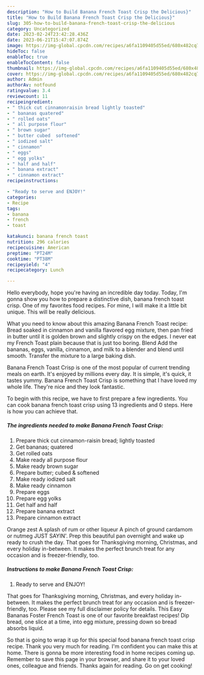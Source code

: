 ```yaml
---
description: "How to Build Banana French Toast Crisp the Delicious}"
title: "How to Build Banana French Toast Crisp the Delicious}"
slug: 305-how-to-build-banana-french-toast-crisp-the-delicious
category: Uncategorized
date: 2023-02-24T23:42:28.436Z
date: 2023-06-21T15:47:07.874Z
image: https://img-global.cpcdn.com/recipes/a6fa1109405d55ed/680x482cq70/banana-french-toast-crisp-recipe-main-photo.jpg
hideToc: false
enableToc: true
enableTocContent: false
thumbnail: https://img-global.cpcdn.com/recipes/a6fa1109405d55ed/680x482cq70/banana-french-toast-crisp-recipe-main-photo.jpg
cover: https://img-global.cpcdn.com/recipes/a6fa1109405d55ed/680x482cq70/banana-french-toast-crisp-recipe-main-photo.jpg
author: Admin
authorAv: notfound
ratingvalue: 3.4
reviewcount: 11
recipeingredient:
- " thick cut cinnamonraisin bread lightly toasted"
- " bananas quatered"
- " rolled oats"
- " all purpose flour"
- " brown sugar"
- " butter cubed  softened"
- " iodized salt"
- " cinnamon"
- " eggs"
- " egg yolks"
- " half and half"
- " banana extract"
- " cinnamon extract"
recipeinstructions:

- "Ready to serve and ENJOY!"
categories:
- Recipe
tags:
- banana
- french
- toast

katakunci: banana french toast 
nutrition: 296 calories
recipecuisine: American
preptime: "PT24M"
cooktime: "PT38M"
recipeyield: "4"
recipecategory: Lunch

---
```



Hello everybody, hope you're having an incredible day today. Today, I'm gonna show you how to prepare a distinctive dish, banana french toast crisp. One of my favorites food recipes. For mine, I will make it a little bit unique. This will be really delicious.

What you need to know about this amazing Banana French Toast recipe: Bread soaked in cinnamon and vanilla flavored egg mixture, then pan fried in butter until it is golden brown and slightly crispy on the edges. I never eat my French Toast plain because that is just too boring. Blend Add the bananas, eggs, vanilla, cinnamon, and milk to a blender and blend until smooth. Transfer the mixture to a large baking dish.

Banana French Toast Crisp is one of the most popular of current trending meals on earth. It's enjoyed by millions every day. It is simple, it's quick, it tastes yummy. Banana French Toast Crisp is something that I have loved my whole life. They're nice and they look fantastic.


To begin with this recipe, we have to first prepare a few ingredients. You can cook banana french toast crisp using 13 ingredients and 0 steps. Here is how you can achieve that.

<!--inarticleads1-->

##### The ingredients needed to make Banana French Toast Crisp:

1. Prepare  thick cut cinnamon-raisin bread; lightly toasted
1. Get  bananas; quatered
1. Get  rolled oats
1. Make ready  all purpose flour
1. Make ready  brown sugar
1. Prepare  butter; cubed &amp; softened
1. Make ready  iodized salt
1. Make ready  cinnamon
1. Prepare  eggs
1. Prepare  egg yolks
1. Get  half and half
1. Prepare  banana extract
1. Prepare  cinnamon extract


Orange zest A splash of rum or other liqueur A pinch of ground cardamom or nutmeg JUST SAYIN&#39;. Prep this beautiful pan overnight and wake up ready to crush the day. That goes for Thanksgiving morning, Christmas, and every holiday in-between. It makes the perfect brunch treat for any occasion and is freezer-friendly, too. 

<!--inarticleads2-->

##### Instructions to make Banana French Toast Crisp:


1. Ready to serve and ENJOY!

That goes for Thanksgiving morning, Christmas, and every holiday in-between. It makes the perfect brunch treat for any occasion and is freezer-friendly, too. Please see my full disclaimer policy for details. This Easy Bananas Foster French Toast is one of our favorite breakfast recipes! Dip bread, one slice at a time, into egg mixture, pressing down so bread absorbs liquid. 

So that is going to wrap it up for this special food banana french toast crisp recipe. Thank you very much for reading. I'm confident you can make this at home. There is gonna be more interesting food in home recipes coming up. Remember to save this page in your browser, and share it to your loved ones, colleague and friends. Thanks again for reading. Go on get cooking!
